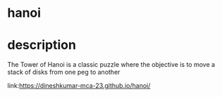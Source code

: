 # hanoi

# description
The Tower of Hanoi is a classic puzzle  where the objective is to move a stack of disks from one peg to another

link:https://dineshkumar-mca-23.github.io/hanoi/
